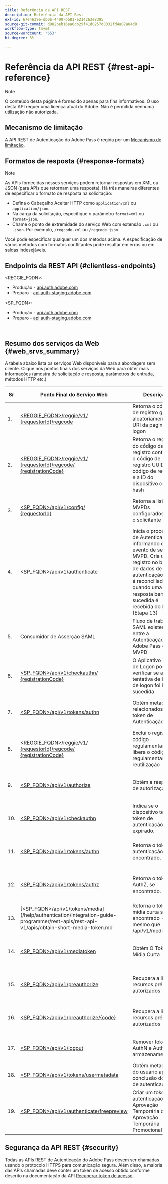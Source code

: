 ```yaml
---
title: Referência da API REST
description: Referência da API Rest
exl-id: 67e4639e-db0b-4400-bb81-e214263e8395
source-git-commit: d982beb16ea0db29f41d0257d8332fd4a07a84d8
workflow-type: tm+mt
source-wordcount: '653'
ht-degree: 3%

---
```


# Referência da API REST {#rest-api-reference}

>[!NOTE]
>
>O conteúdo desta página é fornecido apenas para fins informativos. O uso desta API requer uma licença atual do Adobe. Não é permitida nenhuma utilização não autorizada.

## Mecanismo de limitação

A API REST de Autenticação do Adobe Pass é regida por um [Mecanismo de limitação](/help/authentication/integration-guide-programmers/throttling-mechanism.md).

## Formatos de resposta {#response-formats}


>[!NOTE]
>
> As APIs fornecidas nesses serviços podem retornar respostas em XML ou JSON (para APIs que retornam uma resposta). Há três maneiras diferentes de especificar o formato de resposta na solicitação:
>
>* Defina o Cabeçalho Aceitar HTTP como `application/xml` ou `application/json`.
>* Na carga da solicitação, especifique o parâmetro `format=xml` ou `format=json`.
>* Chame o ponto de extremidade do serviço Web com extensão `.xml` ou `.json`. Por exemplo, `/regcode.xml` ou `/regcode.json`
>
>Você pode especificar qualquer um dos métodos acima. A especificação de vários métodos com formatos conflitantes pode resultar em erros ou em saídas indesejáveis.

## Endpoints da REST API {#clientless-endpoints}

&lt;REGGIE_FQDN>:

* Produção - [api.auth.adobe.com](http://api.auth.adobe.com/)
* Preparo - [api.auth-staging.adobe.com](http://api.auth-staging.adobe.com/)

&lt;SP_FQDN>:

* Produção - [api.auth.adobe.com](http://api.auth.adobe.com/)
* Preparo - [api.auth-staging.adobe.com](http://api.auth-staging.adobe.com/)

</br>


## Resumo dos serviços da Web {#web_srvs_summary}

A tabela abaixo lista os serviços Web disponíveis para a abordagem sem cliente. Clique nos pontos finais dos serviços da Web para obter mais informações (amostra de solicitação e resposta, parâmetros de entrada, métodos HTTP etc.)


| Sr | Ponto Final do Serviço Web | Descrição | <!--[Diag.  </br>Ref](http://tve.helpdocsonline.com/api-reference-v2-test#illustration)-->. | Hospedado em | Chamado por |
|-----|------------------------------------------------------------------------------------------------------------------------------------------------------------------------------------------------|--------------------------------------------------------------------------------------------------------------------------------------------------------------------------------------------|---------------------------------------------------------------------------------------------|-----------------------------------------------------------|-----------------------------|
| 1. | [&lt;REGGIE_FQDN>/reggie/v1/ </br> {requestorId}/regcode](/help/authentication/integration-guide-programmers/legacy/rest-api-v1/apis/registration-code-request.md) | Retorna o código de registro gerado aleatoriamente e o URI da página de logon | 2 | Serviço de código Adobe </br>Reg | Dispositivo inteligente |
| 2. | [&lt;REGGIE_FQDN>/reggie/v1/ </br> {requestorId}/regcode/ </br> {registrationCode}](/help/authentication/integration-guide-programmers/legacy/rest-api-v1/apis/return-registration-record.md) | Retorna o registro do código de registro contendo o código de registro UUID, o código de registro e a ID do dispositivo com hash | 8 | Serviço de código Adobe </br>Reg | Adobe Pass Authentication |
| 3. | [&lt;SP_FQDN>/api/v1/config/ </br> {requestorId}](/help/authentication/integration-guide-programmers/legacy/rest-api-v1/apis/provide-mvpd-list.md) | Retorna a lista de MVPDs configurados para o solicitante | 5 | Serviço </br>de autenticação </br>do Adobe </br>Adobe Pass | Logon </br>Aplicativo </br>Web |
| 4. | [&lt;SP_FQDN>/api/v1/authenticate](/help/authentication/integration-guide-programmers/legacy/rest-api-v1/apis/initiate-authentication.md) | Inicia o processo de Autenticação informando o evento de seleção MVPD. Cria um registro no banco de dados de autenticação, que é reconciliado quando uma resposta bem-sucedida é recebida do MVPD (Etapa 13) | 7 | Serviço </br>de autenticação </br>do Adobe </br>Adobe Pass | Logon </br>Aplicativo </br>Web |
| 5. | Consumidor de Asserção SAML | Fluxo de trabalho SAML existente entre a Autenticação do Adobe Pass e o MVPD | 13 | Serviço </br>de autenticação </br>do Adobe Pass | Adobe Pass Authentication |
| 6. | [&lt;SP_FQDN>/api/v1/checkauthn/ </br> {registrationCode}](/help/authentication/integration-guide-programmers/legacy/rest-api-v1/apis/check-authentication-flow-by-second-screen-web-app.md) | O Aplicativo Web de Logon pode verificar se a tentativa de fluxo de logon foi bem-sucedida |                                                                                             | Autenticação </br> do Adobe Pass   </br>Serviço | Logon   </br>Web   </br>Aplicativo |
| 7. | [&lt;SP_FQDN>/api/v1/tokens/authn](/help/authentication/integration-guide-programmers/legacy/rest-api-v1/apis/retrieve-authentication-token.md) | Obtém metadados relacionados ao token de Autenticação | 15 | Serviço </br>de autenticação </br>do Adobe Pass | Dispositivo inteligente |
| 8. | [&lt;REGGIE_FQDN>/reggie/v1/ </br> {requestorId}/regcode/ </br> {registrationCode}](/help/authentication/integration-guide-programmers/legacy/rest-api-v1/apis/delete-registration-record.md) | Exclui o registro de código regulamentar e libera o código regulamentar para reutilização | 16 | Serviço de código Adobe </br>Reg | Adobe Pass Authentication |
| 9. | [&lt;SP_FQDN>/api/v1/authorize](/help/authentication/integration-guide-programmers/legacy/rest-api-v1/apis/initiate-authorization.md) | Obtém a resposta de autorização. | 17 | Serviço </br>de autenticação </br>do Adobe Pass | Dispositivo inteligente |
| 10. | [&lt;SP_FQDN>/api/v1/checkauthn](/help/authentication/integration-guide-programmers/legacy/rest-api-v1/apis/check-authentication-token.md) | Indica se o dispositivo tem um token de autenticação não expirado. |                                                                                             | Serviço </br>de autenticação </br>do Adobe Pass | Dispositivo inteligente |
| 11. | [&lt;SP_FQDN>/api/v1/tokens/authn](/help/authentication/integration-guide-programmers/legacy/rest-api-v1/apis/retrieve-authentication-token.md) | Retorna o token de autenticação se for encontrado. |                                                                                             | Serviço </br>de autenticação </br>do Adobe Pass | Dispositivo inteligente |
| 12. | [&lt;SP_FQDN>/api/v1/tokens/authz](/help/authentication/integration-guide-programmers/legacy/rest-api-v1/apis/retrieve-authorization-token.md) | Retorna o token de AuthZ, se encontrado. |                                                                                             | Serviço </br>de autenticação </br>do Adobe Pass | Dispositivo inteligente |
| 13. | [&lt;SP_FQDN>/api/v1/tokens/media](/help/authentication/integration-guide-programmer/rest-apis/rest-api-v1/apis/obtain-short-media-token.md | Retorna o token de mídia curta se encontrado - o mesmo que /api/v1/mediatoken |                                                                                             | Serviço </br>de autenticação </br>do Adobe Pass | Dispositivo inteligente |
| 14. | [&lt;SP_FQDN>/api/v1/mediatoken](/help/authentication/integration-guide-programmers/legacy/rest-api-v1/apis/obtain-short-media-token.md) | Obtém O Token De Mídia Curta |                                                                                             | Serviço </br>de autenticação </br>do Adobe Pass | Dispositivo inteligente |
| 15. | [&lt;SP_FQDN>/api/v1/preauthorize](/help/authentication/integration-guide-programmers/legacy/rest-api-v1/apis/retrieve-list-of-preauthorized-resources.md) | Recupera a lista de recursos pré-autorizados |                                                                                             | Serviço </br>de autenticação </br>do Adobe Pass | Dispositivo inteligente |
| 16. | [&lt;SP_FQDN>/api/v1/preauthorize/{code}](/help/authentication/integration-guide-programmers/legacy/rest-api-v1/apis/retrieve-list-of-preauthorized-resources-by-second-screen-web-app.md) | Recupera a lista de recursos pré-autorizados |                                                                                             | Serviço </br>de autenticação </br>do Adobe Pass | Aplicativo Web de Logon |
| 17. | [&lt;SP_FQDN>/api/v1/logout](/help/authentication/integration-guide-programmers/legacy/rest-api-v1/apis/initiate-logout.md) | Remover tokens AuthN e AuthZ do armazenamento |                                                                                             | Autenticação </br> do Adobe Pass   </br>Serviço | Dispositivo inteligente |
| 18. | [&lt;SP_FQDN>/api/v1/tokens/usermetadata](/help/authentication/integration-guide-programmers/legacy/rest-api-v1/apis/user-metadata.md) | Obtém metadados do usuário após a conclusão do fluxo de autenticação | N/A | N/A | Dispositivo inteligente |
| 19. | [&lt;SP_FQDN>/api/v1/authenticate/freepreview](/help/authentication/integration-guide-programmers/legacy/rest-api-v1/apis/free-preview-for-temp-pass-and-promotional-temp-pass.md) | Criar um token de autenticação para Aprovação Temporária ou Aprovação Temporária Promocional | N/A | Serviço </br>de autenticação </br>do Adobe Pass | Dispositivo inteligente |


## Segurança da API REST {#security}

Todas as APIs REST de Autenticação do Adobe Pass devem ser chamadas usando o protocolo HTTPS para comunicação segura. Além disso, a maioria das APIs chamadas deve conter um token de acesso obtido conforme descrito na documentação da API [Recuperar token de acesso](../../rest-apis/rest-api-dcr/apis/dynamic-client-registration-apis-retrieve-access-token.md).
